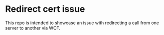 # Redirect cert issue
This repo is intended to showcase an issue with redirecting a call from one server to another via WCF.